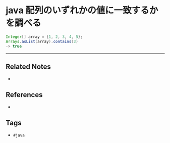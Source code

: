 # java 配列のいずれかの値に一致するかを調べる
```java
Integer[] array = {1, 2, 3, 4, 5};  
Arrays.asList(array).contains(3)  
-> true
```

---
## Related Notes
- 

## References
- 

## Tags
- `#java` 